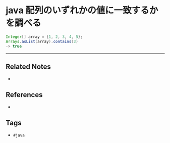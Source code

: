 # java 配列のいずれかの値に一致するかを調べる
```java
Integer[] array = {1, 2, 3, 4, 5};  
Arrays.asList(array).contains(3)  
-> true
```

---
## Related Notes
- 

## References
- 

## Tags
- `#java` 